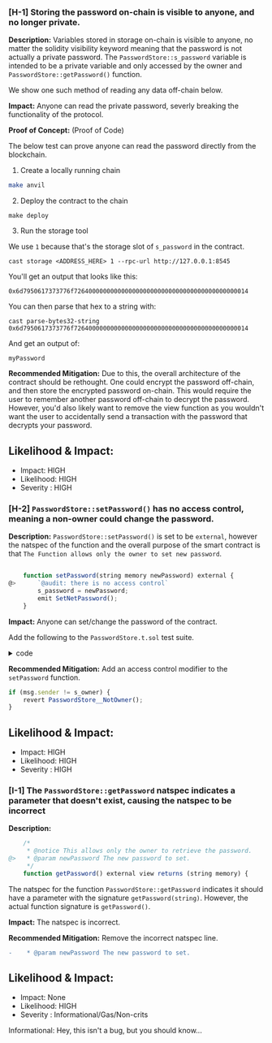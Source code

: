 ### [H-1] Storing the password on-chain is visible to anyone, and no longer private.

**Description:**
Variables stored in storage on-chain is visible to anyone, no matter the solidity visibility keyword meaning that the password is not actually a private password. The `PasswordStore::s_password` variable is intended to be a private variable and only accessed by the owner and `PasswordStore::getPassword()` function.

We show one such method of reading any data off-chain below.

**Impact:** Anyone can read the private password, severly breaking the functionality of the protocol.

**Proof of Concept:** (Proof of Code)

The below test can prove anyone can read the password directly from the blockchain.

1. Create a locally running chain

```bash
make anvil
```

2. Deploy the contract to the chain

```
make deploy
```

3. Run the storage tool

We use `1` because that's the storage slot of `s_password` in the contract.

```
cast storage <ADDRESS_HERE> 1 --rpc-url http://127.0.0.1:8545
```

You'll get an output that looks like this:

`0x6d7950617373776f726400000000000000000000000000000000000000000014`

You can then parse that hex to a string with:

```
cast parse-bytes32-string 0x6d7950617373776f726400000000000000000000000000000000000000000014
```

And get an output of:

```
myPassword
```

**Recommended Mitigation:**
Due to this, the overall architecture of the contract should be rethought. One could encrypt the password off-chain, and then store the encrypted password on-chain. This would require the user to remember another password off-chain to decrypt the password. However, you'd also likely want to remove the view function as you wouldn't want the user to accidentally send a transaction with the password that decrypts your password.

## Likelihood & Impact:

- Impact: HIGH
- Likelihood: HIGH
- Severity : HIGH

### [H-2] `PasswordStore::setPassword()` has no access control, meaning a non-owner could change the password.

**Description:** `PasswordStore::setPassword()` is set to be `external`, however the natspec of the function and the overall purpose of the smart contract is that `The Function allows only the owner to set new password`.

```javascript

    function setPassword(string memory newPassword) external {
@>      `@audit: there is no access control`
        s_password = newPassword;
        emit SetNetPassword();
    }

```

**Impact:** Anyone can set/change the password of the contract.

Add the following to the `PasswordStore.t.sol` test suite.

<details>
<summary>code</summary>

```javascript
function test_anyone_can_set_password(address randomAddress) public {
    vm.prank(randomAddress);
    string memory expectedPassword = "myNewPassword";
    passwordStore.setPassword(expectedPassword);
    vm.prank(owner);
    string memory actualPassword = passwordStore.getPassword();
    assertEq(actualPassword, expectedPassword);
}
```

</details>

**Recommended Mitigation:** Add an access control modifier to the `setPassword` function.

```javascript
if (msg.sender != s_owner) {
    revert PasswordStore__NotOwner();
}
```

## Likelihood & Impact:

- Impact: HIGH
- Likelihood: HIGH
- Severity : HIGH

### [I-1] The `PasswordStore::getPassword` natspec indicates a parameter that doesn't exist, causing the natspec to be incorrect

**Description:**

```javascript
    /*
     * @notice This allows only the owner to retrieve the password.
@>   * @param newPassword The new password to set.
     */
    function getPassword() external view returns (string memory) {
```

The natspec for the function `PasswordStore::getPassword` indicates it should have a parameter with the signature `getPassword(string)`. However, the actual function signature is `getPassword()`.

**Impact:** The natspec is incorrect.

**Recommended Mitigation:** Remove the incorrect natspec line.

```diff
-    * @param newPassword The new password to set.
```

## Likelihood & Impact:

- Impact: None
- Likelihood: HIGH
- Severity : Informational/Gas/Non-crits

Informational: Hey, this isn't a bug, but you should know...
